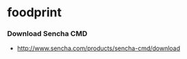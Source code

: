 foodprint
=========

### Download Sencha CMD ###

* http://www.sencha.com/products/sencha-cmd/download

